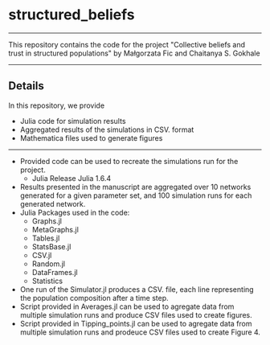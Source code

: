 # structured_beliefs

---
This repository contains the code for the project "Collective beliefs and trust in structured populations" by
Małgorzata Fic and Chaitanya S. Gokhale

---

## Details

In this repository, we provide 

- Julia code for simulation results
- Aggregated results of the simulations in CSV. format
- Mathematica files used to generate figures

----

- Provided code can be used to recreate the simulations run for the project. 
  - Julia Release Julia 1.6.4
- Results presented in the manuscript are aggregated over 10 networks generated for a given parameter set, and 100 simulation runs for each generated network.
- Julia Packages used in the code:
  -  Graphs.jl
  -  MetaGraphs.jl
  -  Tables.jl
  -  StatsBase.jl
  -  CSV.jl
  -  Random.jl
  -  DataFrames.jl
  -  Statistics
- One run of the Simulator.jl produces a CSV. file, each line representing the population composition after a time step.
- Script provided in Averages.jl can be used to agregate data from multiple simulation runs and produce CSV files used to create figures.
- Script provided in Tipping_points.jl can be used to agregate data from multiple simulation runs and prodeuce CSV files used to create Figure 4.
